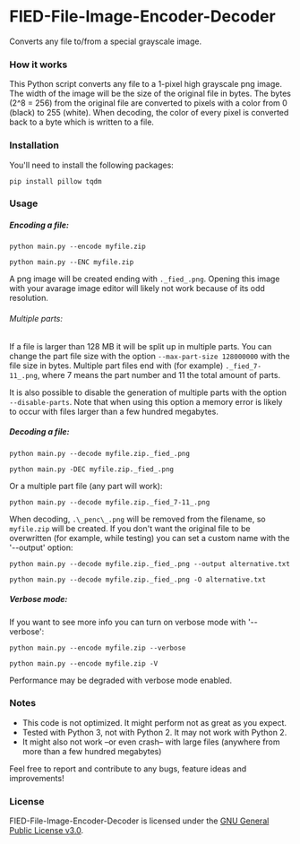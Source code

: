 # FIED-File-Image-Encoder-Decoder
Converts any file to/from a special grayscale image.

### How it works
This Python script converts any file to a 1-pixel high grayscale png image. The width of the image will be the size of the original file in bytes. The bytes (2^8 = 256) from the original file are converted to pixels with a color from 0 (black) to 255 (white). When decoding, the color of every pixel is converted back to a byte which is written to a file.

### Installation
You'll need to install the following packages:
```
pip install pillow tqdm
```

### Usage
##### Encoding a file:
```
python main.py --encode myfile.zip
```
```
python main.py --ENC myfile.zip
```
A png image will be created ending with `._fied_.png`. Opening this image with your avarage image editor will likely not work because of its odd resolution.

###### Multiple parts:
If a file is larger than 128 MB it will be split up in multiple parts. You can change the part file size with the option `--max-part-size 128000000` with the file size in bytes. Multiple part files end with (for example) `._fied_7-11_.png`, where 7 means the part number and 11 the total amount of parts.

It is also possible to disable the generation of multiple parts with the option `--disable-parts`. Note that when using this option a memory error is likely to occur with files larger than a few hundred megabytes.

##### Decoding a file:
```
python main.py --decode myfile.zip._fied_.png
```
```
python main.py -DEC myfile.zip._fied_.png
```
Or a multiple part file (any part will work):
```
python main.py --decode myfile.zip._fied_7-11_.png
```
When decoding, `.\_penc\_.png` will be removed from the filename, so `myfile.zip` will be created.
If you don't want the original file to be overwritten (for example, while testing) you can set a custom name with the '\-\-output' option:
```
python main.py --decode myfile.zip._fied_.png --output alternative.txt
```
```
python main.py --decode myfile.zip._fied_.png -O alternative.txt
```

##### Verbose mode:
If you want to see more info you can turn on verbose mode with '\-\-verbose':
```
python main.py --encode myfile.zip --verbose
```
```
python main.py --encode myfile.zip -V
```
Performance may be degraded with verbose mode enabled.

### Notes
- This code is not optimized. It might perform not as great as you expect.
- Tested with Python 3, not with Python 2. It may not work with Python 2.
- It might also not work –or even crash– with large files (anywhere from more than a few hundred megabytes)

Feel free to report and contribute to any bugs, feature ideas and improvements!

### License
FIED-File-Image-Encoder-Decoder is licensed under the [GNU General Public License v3.0](https://github.com/Luuk3333/FIED-File-Image-Encoder-Decoder/blob/master/LICENSE).
